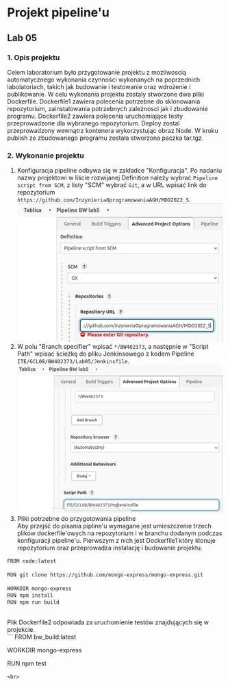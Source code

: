 # Projekt pipeline'u
## Lab 05
### 1. Opis projektu<br>
Celem laboratorium było przygotowanie projektu z mozliwoscią automatycznego wykonania czynności wykonanych na poprzednich labolatoriach,
takich jak budowanie i testowanie oraz wdrożenie i publikowanie. W celu wykonania projektu zostaly stworzone dwa pliki Dockerfile. Dockerfile1 
zawiera polecenia potrzebne do sklonowania repozytorium, zainstalowania potrzebnych zależnosci jak i zbudowanie programu. Dockerfile2 zawiera 
polecenia uruchomiające testy przeprowadzone dla wybranego repozytorium. Deploy zostal przeprowadzony wewnątrz kontenera wykorzystując obraz Node. 
W kroku publish ze zbudowanego programu została stworzona paczka tar.tgz.<br>
### 2. Wykonanie projektu<br>
1. Konfiguracja pipeline odbywa się w zakładce "Konfiguracja". Po nadaniu nazwy projektowi w liście rozwijanej Definition należy wybrać ```Pipeline script from SCM```, 
z listy "SCM" wybrać ```Git```, a w URL wpisać link do repozytorium ```https://github.com/InzynieriaOprogramowaniaAGH/MDO2022_S```.<br>
![first_part_of_config](1_conf.PNG)
2. W polu "Branch specifier" wpisać ```*/BW402373```, a następnie w "Script Path" wpisać ścieżkę do pliku Jenkinsowego z kodem Pipeline ```ITE/GCL08/BW402373/Lab05/Jenkinsfile```.
![sec_part_of_config](2_conf2.PNG)
3. Pliki potrzebne do przygotowania pipeline<br>
Aby przejść do pisania pipline'u wymagane jest umieszczenie trzech plików dockerfile'owych 
na repozytorium i w branchu dodanym podczas konfiguracji pipeline'u.
Pierwszym z nich jest Dockerfile1 który klonuje repozytorium oraz przeprowadza instalację i budowanie projektu.<br>
```
FROM node:latest

RUN git clone https://github.com/mongo-express/mongo-express.git

WORKDIR mongo-express
RUN npm install
RUN npm run build
```
<br>
Plik Dockerfile2 odpowiada za uruchomienie testów znajdujących się w projekcie.<br>
```
FROM bw_build:latest

WORKDIR mongo-express

RUN npm test
```
<br>

